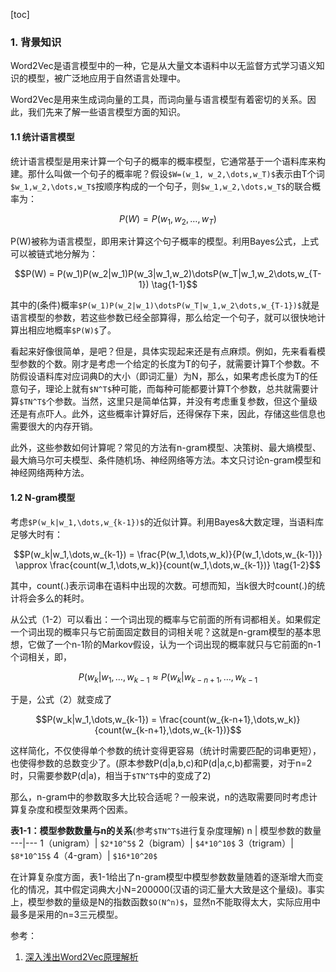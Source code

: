 [toc]

### 1. 背景知识
Word2Vec是语言模型中的一种，它是从大量文本语料中以无监督方式学习语义知识的模型，被广泛地应用于自然语言处理中。

Word2Vec是用来生成词向量的工具，而词向量与语言模型有着密切的关系。因此，我们先来了解一些语言模型方面的知识。

#### 1.1 统计语言模型
统计语言模型是用来计算一个句子的概率的概率模型，它通常基于一个语料库来构建。那什么叫做一个句子的概率呢？假设`$W=(w_1, w_2,\dots,w_T)$`表示由T个词`$w_1,w_2,\dots,w_T$`按顺序构成的一个句子，则`$w_1,w_2,\dots,w_T$`的联合概率为：
```math
P(W)=P(w_1,w_2,\dots,w_T)
```

P(W)被称为语言模型，即用来计算这个句子概率的模型。利用Bayes公式，上式可以被链式地分解为：
```math
P(W) = P(w_1)P(w_2|w_1)P(w_3|w_1,w_2)\dotsP(w_T|w_1,w_2\dots,w_{T-1}) \tag{1-1}
```

其中的(条件)概率`$P(w_1)P(w_2|w_1)\dotsP(w_T|w_1,w_2\dots,w_{T-1})$`就是语言模型的参数，若这些参数已经全部算得，那么给定一个句子，就可以很快地计算出相应地概率`$P(W)$`了。

看起来好像很简单，是吧？但是，具体实现起来还是有点麻烦。例如，先来看看模型参数的个数。刚才是考虑一个给定的长度为T的句子，就需要计算T个参数。不防假设语料库对应词典D的大小（即词汇量）为N，那么，如果考虑长度为T的任意句子，理论上就有`$N^T$`种可能，而每种可能都要计算T个参数，总共就需要计算`$TN^T$`个参数。当然，这里只是简单估算，并没有考虑重复参数，但这个量级还是有点吓人。此外，这些概率计算好后，还得保存下来，因此，存储这些信息也需要很大的内存开销。

此外，这些参数如何计算呢？常见的方法有n-gram模型、决策树、最大熵模型、最大熵马尔可夫模型、条件随机场、神经网络等方法。本文只讨论n-gram模型和神经网络两种方法。

#### 1.2 N-gram模型
考虑`$P(w_k|w_1,\dots,w_{k-1})$`的近似计算。利用Bayes&大数定理，当语料库足够大时有：
```math
P(w_k|w_1,\dots,w_{k-1}) = \frac{P(w_1,\dots,w_k)}{P(w_1,\dots,w_{k-1})} 
\approx \frac{count(w_1,\dots,w_k)}{count(w_1,\dots,w_{k-1})} 
\tag{1-2}
```
其中，count(.)表示词串在语料中出现的次数。可想而知，当k很大时count(.)的统计将会多么的耗时。

从公式（1-2）可以看出：一个词出现的概率与它前面的所有词都相关。如果假定一个词出现的概率只与它前面固定数目的词相关呢？这就是n-gram模型的基本思想，它做了一个n-1阶的Markov假设，认为一个词出现的概率就只与它前面的n-1个词相关，即，
```math
P(w_k|w_1,\dots,w_{k-1} \approx P(w_k|w_{k-n+1},\dots,w_{k-1}
```
于是，公式（2）就变成了
```math
P(w_k|w_1,\dots,w_{k-1}) = \frac{count(w_{k-n+1},\dots,w_k)}{count(w_{k-n+1},\dots,w_{k-1})}
```
这样简化，不仅使得单个参数的统计变得更容易（统计时需要匹配的词串更短），也使得参数的总数变少了。(原本参数P(d|a,b,c)和P(d|a,c,b)都需要，对于n=2时，只需要参数P(d|a)，相当于`$TN^T$`中的变成了2)

那么，n-gram中的参数取多大比较合适呢？一般来说，n的选取需要同时考虑计算复杂度和模型效果两个因素。

**表1-1：模型参数数量与n的关系**(参考`$TN^T$`进行复杂度理解)
n | 模型参数的数量
---|---
1（unigram）| `$2*10^5$`
2（bigram）| `$4*10^10$`
3（trigram）| `$8*10^15$`
4（4-gram）| `$16*10^20$`

在计算复杂度方面，表1-1给出了n-gram模型中模型参数数量随着的逐渐增大而变化的情况，其中假定词典大小N=200000(汉语的词汇量大大致是这个量级)。事实上，模型参数的量级是N的指数函数`$O(N^n)$`，显然n不能取得太大，实际应用中最多是采用的n=3三元模型。

参考：
1. [深入浅出Word2Vec原理解析](https://mp.weixin.qq.com/s/zDneR1BU6xvt8cndEF4_Xw)
